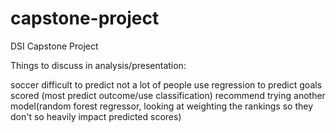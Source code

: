 # capstone-project
DSI Capstone Project


Things to discuss in analysis/presentation:

soccer difficult to predict
not a lot of people use regression to predict goals scored (most predict outcome/use classification)
recommend trying another model(random forest regressor, looking at weighting the rankings so they don't so heavily impact predicted scores)
